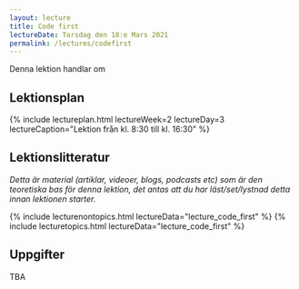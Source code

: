 ```yaml
---
layout: lecture
title: Code first
lectureDate: Torsdag den 18:e Mars 2021
permalink: /lectures/codefirst
---
```

Denna lektion handlar om

## Lektionsplan

{% include lectureplan.html lectureWeek=2 lectureDay=3 lectureCaption="Lektion från kl. 8:30 till kl. 16:30" %}

## Lektionslitteratur
*Detta är material (artiklar, videoer, blogs, podcasts etc) som är den teoretiska bas för denna lektion, det antas att du har läst/set/lystnad detta innan lektionen starter.*

{% include lecturenontopics.html lectureData="lecture_code_first" %}
{% include lecturetopics.html lectureData="lecture_code_first" %}

## Uppgifter

TBA